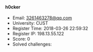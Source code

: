 #### h0cker  

* Email: 3261463278@qq.com  
* University: CUST  
* Register Time: 2018-03-26 22:59:32  
* Register IP: 198.13.55.122  
* Score: 0  
* Solved challenges: 
